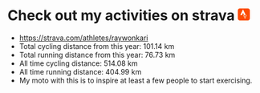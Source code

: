 # Check out my activities on strava ![logo](https://github.com/raywonkari/raywonkari/blob/master/logo/strava.png)
* https://strava.com/athletes/raywonkari
* Total cycling distance from this year: 101.14 km
* Total running distance from this year: 76.73 km
* All time cycling distance: 514.08 km
* All time running distance: 404.99 km
* My moto with this is to inspire at least a few people to start exercising.

